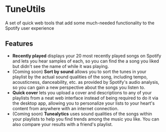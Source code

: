 # TuneUtils
A set of quick web tools that add some much-needed functionality to the Spotify user experience

## Features
- **Recently played** displays your 20 most recently played songs on Spotify and lets you hear samples of each, so you can find the a song you liked but didn't see the name of while it was playing.
- (Coming soon) **Sort by sound** allows you to sort the tunes in your playlist by the actual sound qualities of the song, including tempo, acousticness, danceability, etc. as provided by Spotify's audio analysis, so you can gain a new perspective about the songs you listen to.
- **Quick cover** lets you upload a cover and descriptions to any of your playlists from a neat web interface instead of being required to do it via the desktop app, allowing you to personalize your lists to your heart's content from anywhere with an internet connection.
- (Coming soon) **Tunealytics** uses sound qualities of the songs within your playlists to help you find trends among the music you like. You can also compare your results with a friend's playlist.
